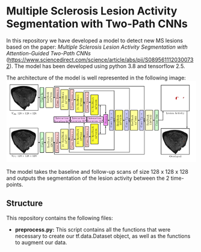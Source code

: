# Multiple Sclerosis Lesion Activity Segmentation with Two-Path CNNs
In this repository we have developed a model to detect new MS lesions based on the paper: *Multiple Sclerosis Lesion Activity Segmentation with Attention-Guided Two-Path CNNs* (https://www.sciencedirect.com/science/article/abs/pii/S0895611120300732). The model has been developed using python 3.8 and tensorflow 2.5.

The architecture of the model is well represented in the following image: ![image](2_paths_CNN.png) 

The model takes the baseline and follow-up scans of size 128 x 128 x 128 and outputs the segmentation of the lesion activity between the 2 time-points.

## Structure
This repository contains the following files:
+ **preprocess.py:** This script contains all the functions that were necessary to create our tf.data.Dataset object, as well as the functions to augment our data.  
